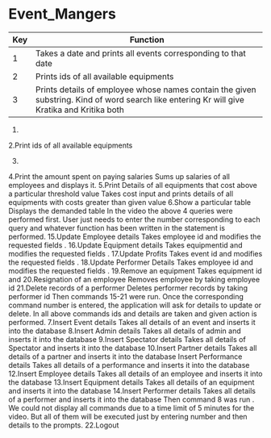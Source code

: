 # Event_Mangers

| Key | Function |
| ------ | ------ |
| 1 | Takes a date and prints all events corresponding to that date |
| 2 | Prints ids of all available equipments |
| 3 | Prints details of employee whose names contain the given substring. Kind of word search like entering Kr will give Kratika and Kritika both |


1.

2.Print ids of all available equipments

3.
4.Print the amount spent on paying salaries
Sums up salaries of all employees and displays it.
5.Print Details of all equipments that cost above a particular threshold value
Takes cost input and prints details of all equipments with costs greater than given value
6.Show a particular table
Displays the demanded table
In the video the above 4 queries were performed first. User just needs to enter the number corresponding to each query and whatever function has been written in the statement is performed.
15.Update Employee details
Takes employee id and modifies the requested fields .
16.Update Equipment details
Takes equipmentid and modifies the requested fields .
17.Update Profits
Takes event id and modifies the requested fields .
18.Update Performer Details
Takes employee id and modifies the requested fields .
19.Remove an equipment
Takes equipment id and
20.Resignation of an employee
Removes employee by taking employee id
21.Delete records of a performer
Deletes performer records by taking performer id
Then commands 15-21 were run. Once the corresponding command number is entered, the application will ask for details to update or delete.
In all above commands ids and details are taken and given action is performed.
7.Insert Event details
Takes all details of an event and inserts it into the database
8.Insert Admin details
Takes all details of admin and inserts it into the database
9.Insert Spectator details
Takes all details of Spectator and inserts it into the database
10.Insert Partner details
Takes all details of a partner and inserts it into the database
Insert Performance details
Takes all details of a performance and inserts it into the database
12.Insert Employee details
Takes all details of an employee and inserts it into the database
13.Insert Equipment details
Takes all details of an equipment and inserts it into the database
14.Insert Performer details
Takes all details of a performer and inserts it into the database
Then command 8 was run . We could not display all commands due to a time limit of 5 minutes for the video.
But all of them will be executed just by entering number and then details to the prompts.
22.Logout
